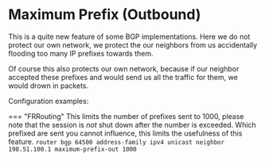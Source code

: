 # Maximum Prefix (Outbound)

This is a quite new feature of some BGP implementations. Here we do not protect our own network, we protect the our neighbors from us accidentally flooding too many IP prefixes towards them.

Of course this also protects our own network, because if our neighbor accepted these prefixes and would send us all the traffic for them, we would drown in packets.

Configuration examples:

=== "FRRouting"
    This limits the number of prefixes sent to 1000, please note that the session is *not* shut down after the number is exceeded. Which prefixed are sent you cannot influence, this limits the usefulness of this feature.
    ```
    router bgp 64500
        address-family ipv4 unicast
            neighbor 198.51.100.1 maximum-prefix-out 1000
    ```
